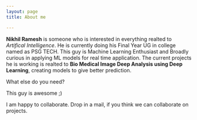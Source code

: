 ```yaml
---
layout: page
title: About me

---
```


**Nikhil Ramesh** is someone who is interested in everything realted to _Artifical Intelligence_. He is currently doing his Final Year UG in college named as PSG TECH. This guy is Machine Learning Enthusiast and Broadly curious in applying ML models for real time application. The current projects he is working is realted to **Bio Medical Image Deep Analysis using Deep Learning**, creating models to give better prediction.

What else do you need?

This guy is awesome ;)

I am happy to collaborate. Drop in a mail, if you think we can collaborate on projects.


